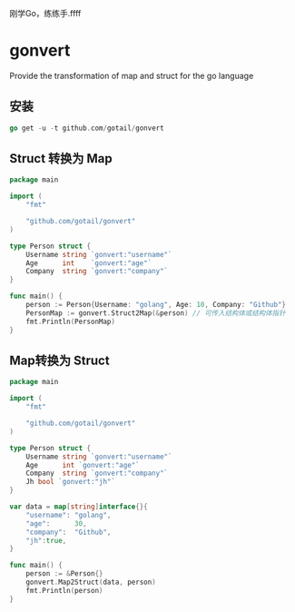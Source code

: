 刚学Go，练练手.ffff

# gonvert

Provide the transformation of map and struct for the go language

## 安装
```go
go get -u -t github.com/gotail/gonvert
```

## Struct 转换为 Map

```go
package main

import (
	"fmt"

	"github.com/gotail/gonvert"
)

type Person struct {
	Username string `gonvert:"username"`
	Age      int    `gonvert:"age"`
	Company  string `gonvert:"company"`
}

func main() {
	person := Person{Username: "golang", Age: 10, Company: "Github"}
	PersonMap := gonvert.Struct2Map(&person) // 可传入结构体或结构体指针
	fmt.Println(PersonMap)
}

```
## Map转换为 Struct
```go
package main

import (
	"fmt"

	"github.com/gotail/gonvert"
)

type Person struct {
	Username string `gonvert:"username"`
	Age      int `gonvert:"age"`
	Company  string `gonvert:"company"`
	Jh bool	`gonvert:"jh"`
}

var data = map[string]interface{}{
	"username": "golang",
	"age":      30,
	"company":  "Github",
	"jh":true,
}

func main() {
	person := &Person{}
	gonvert.Map2Struct(data, person)
	fmt.Println(person)
}

```

